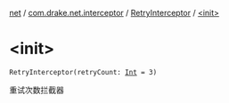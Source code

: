 [net](../../index.md) / [com.drake.net.interceptor](../index.md) / [RetryInterceptor](index.md) / [&lt;init&gt;](./-init-.md)

# &lt;init&gt;

`RetryInterceptor(retryCount: `[`Int`](https://kotlinlang.org/api/latest/jvm/stdlib/kotlin/-int/index.html)` = 3)`

重试次数拦截器

